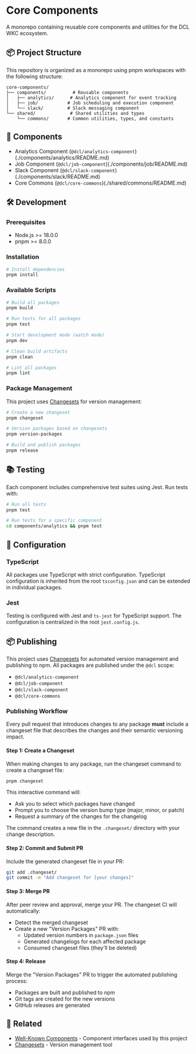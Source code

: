# Core Components

A monorepo containing reusable core components and utilities for the DCL WKC ecosystem.

## 📦 Project Structure

This repository is organized as a monorepo using pnpm workspaces with the following structure:

```
core-components/
├── components/          # Reusable components
│   ├── analytics/      # Analytics component for event tracking
│   ├── job/           # Job scheduling and execution component
│   └── slack/         # Slack messaging component
└── shared/             # Shared utilities and types
    └── commons/       # Common utilities, types, and constants
```

## 🚀 Components

- Analytics Component (`@dcl/analytics-component`)(./components/analytics/README.md)
- Job Component (`@dcl/job-component`)(./components/job/README.md)
- Slack Component (`@dcl/slack-component`)(./components/slack/README.md)
- Core Commons (`@dcl/core-commons`)(./shared/commons/README.md)

## 🛠️ Development

### Prerequisites

- Node.js >= 18.0.0
- pnpm >= 8.0.0

### Installation

```bash
# Install dependencies
pnpm install
```

### Available Scripts

```bash
# Build all packages
pnpm build

# Run tests for all packages
pnpm test

# Start development mode (watch mode)
pnpm dev

# Clean build artifacts
pnpm clean

# Lint all packages
pnpm lint
```

### Package Management

This project uses [Changesets](https://github.com/changesets/changesets) for version management:

```bash
# Create a new changeset
pnpm changeset

# Version packages based on changesets
pnpm version-packages

# Build and publish packages
pnpm release
```

## 📚 Testing

Each component includes comprehensive test suites using Jest. Run tests with:

```bash
# Run all tests
pnpm test

# Run tests for a specific component
cd components/analytics && pnpm test
```

## 🔧 Configuration

### TypeScript

All packages use TypeScript with strict configuration. TypeScript configuration is inherited from the root `tsconfig.json` and can be extended in individual packages.

### Jest

Testing is configured with Jest and `ts-jest` for TypeScript support. The configuration is centralized in the root `jest.config.js`.

## 📦 Publishing

This project uses [Changesets](https://github.com/changesets/changesets) for automated version management and publishing to npm. All packages are published under the `@dcl` scope:

- `@dcl/analytics-component`
- `@dcl/job-component`
- `@dcl/slack-component`
- `@dcl/core-commons`

### Publishing Workflow

Every pull request that introduces changes to any package **must** include a changeset file that describes the changes and their semantic versioning impact.

#### Step 1: Create a Changeset

When making changes to any package, run the changeset command to create a changeset file:

```bash
pnpm changeset
```

This interactive command will:

- Ask you to select which packages have changed
- Prompt you to choose the version bump type (major, minor, or patch)
- Request a summary of the changes for the changelog

The command creates a new file in the `.changeset/` directory with your change description.

#### Step 2: Commit and Submit PR

Include the generated changeset file in your PR:

```bash
git add .changeset/
git commit -m "Add changeset for [your changes]"
```

#### Step 3: Merge PR

After peer review and approval, merge your PR. The changeset CI will automatically:

- Detect the merged changeset
- Create a new "Version Packages" PR with:
  - Updated version numbers in `package.json` files
  - Generated changelogs for each affected package
  - Consumed changeset files (they'll be deleted)

#### Step 4: Release

Merge the "Version Packages" PR to trigger the automated publishing process:

- Packages are built and published to npm
- Git tags are created for the new versions
- GitHub releases are generated

## 🔗 Related

- [Well-Known Components](https://github.com/well-known-components/interfaces) - Component interfaces used by this project
- [Changesets](https://github.com/changesets/changesets) - Version management tool
